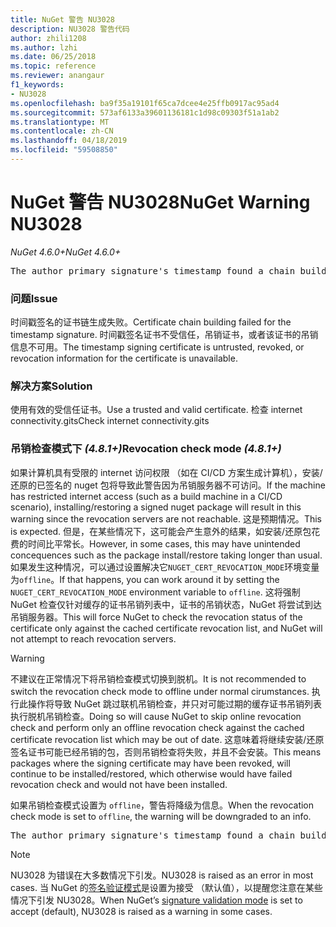 ```yaml
---
title: NuGet 警告 NU3028
description: NU3028 警告代码
author: zhili1208
ms.author: lzhi
ms.date: 06/25/2018
ms.topic: reference
ms.reviewer: anangaur
f1_keywords:
- NU3028
ms.openlocfilehash: ba9f35a19101f65ca7dcee4e25ffb0917ac95ad4
ms.sourcegitcommit: 573af6133a39601136181c1d98c09303f51a1ab2
ms.translationtype: MT
ms.contentlocale: zh-CN
ms.lasthandoff: 04/18/2019
ms.locfileid: "59508850"
---
```

# <a name="nuget-warning-nu3028"></a><span data-ttu-id="8ce57-103">NuGet 警告 NU3028</span><span class="sxs-lookup"><span data-stu-id="8ce57-103">NuGet Warning NU3028</span></span>

<span data-ttu-id="8ce57-104">*NuGet 4.6.0+*</span><span class="sxs-lookup"><span data-stu-id="8ce57-104">*NuGet 4.6.0+*</span></span>

<pre>The author primary signature's timestamp found a chain building issue: The revocation function was unable to check revocation because the revocation server could not be reached. For more information, visit https://aka.ms/certificateRevocationMode</pre>

### <a name="issue"></a><span data-ttu-id="8ce57-105">问题</span><span class="sxs-lookup"><span data-stu-id="8ce57-105">Issue</span></span>
<span data-ttu-id="8ce57-106">时间戳签名的证书链生成失败。</span><span class="sxs-lookup"><span data-stu-id="8ce57-106">Certificate chain building failed for the timestamp signature.</span></span> <span data-ttu-id="8ce57-107">时间戳签名证书不受信任，吊销证书，或者该证书的吊销信息不可用。</span><span class="sxs-lookup"><span data-stu-id="8ce57-107">The timestamp signing certificate is untrusted, revoked, or revocation information for the certificate is unavailable.</span></span>

### <a name="solution"></a><span data-ttu-id="8ce57-108">解决方案</span><span class="sxs-lookup"><span data-stu-id="8ce57-108">Solution</span></span>
<span data-ttu-id="8ce57-109">使用有效的受信任证书。</span><span class="sxs-lookup"><span data-stu-id="8ce57-109">Use a trusted and valid certificate.</span></span> <span data-ttu-id="8ce57-110">检查 internet connectivity.gits</span><span class="sxs-lookup"><span data-stu-id="8ce57-110">Check internet connectivity.gits</span></span>

### <a name="revocation-check-mode-481"></a><span data-ttu-id="8ce57-111">吊销检查模式下 *(4.8.1+)*</span><span class="sxs-lookup"><span data-stu-id="8ce57-111">Revocation check mode *(4.8.1+)*</span></span>
<span data-ttu-id="8ce57-112">如果计算机具有受限的 internet 访问权限 （如在 CI/CD 方案生成计算机），安装/还原的已签名的 nuget 包将导致此警告因为吊销服务器不可访问。</span><span class="sxs-lookup"><span data-stu-id="8ce57-112">If the machine has restricted internet access (such as a build machine in a CI/CD scenario), installing/restoring a signed nuget package will result in this warning since the revocation servers are not reachable.</span></span> <span data-ttu-id="8ce57-113">这是预期情况。</span><span class="sxs-lookup"><span data-stu-id="8ce57-113">This is expected.</span></span>
<span data-ttu-id="8ce57-114">但是，在某些情况下，这可能会产生意外的结果，如安装/还原包花费的时间比平常长。</span><span class="sxs-lookup"><span data-stu-id="8ce57-114">However, in some cases, this may have unintended concequences such as the package install/restore taking longer than usual.</span></span> <span data-ttu-id="8ce57-115">如果发生这种情况，可以通过设置解决它`NUGET_CERT_REVOCATION_MODE`环境变量为`offline`。</span><span class="sxs-lookup"><span data-stu-id="8ce57-115">If that happens, you can work around it by setting the `NUGET_CERT_REVOCATION_MODE` environment variable to `offline`.</span></span> <span data-ttu-id="8ce57-116">这将强制 NuGet 检查仅针对缓存的证书吊销列表中，证书的吊销状态，NuGet 将尝试到达吊销服务器。</span><span class="sxs-lookup"><span data-stu-id="8ce57-116">This will force NuGet to check the revocation status of the certificate only against the cached certificate revocation list, and NuGet will not attempt to reach revocation servers.</span></span>

> [!Warning]
> <span data-ttu-id="8ce57-117">不建议在正常情况下将吊销检查模式切换到脱机。</span><span class="sxs-lookup"><span data-stu-id="8ce57-117">It is not recommended to switch the revocation check mode to offline under normal cirumstances.</span></span> <span data-ttu-id="8ce57-118">执行此操作将导致 NuGet 跳过联机吊销检查，并只对可能过期的缓存证书吊销列表执行脱机吊销检查。</span><span class="sxs-lookup"><span data-stu-id="8ce57-118">Doing so will cause NuGet to skip online revocation check and perform only an offline revocation check against the cached certificate revocation list which may be out of date.</span></span> <span data-ttu-id="8ce57-119">这意味着将继续安装/还原签名证书可能已经吊销的包，否则吊销检查将失败，并且不会安装。</span><span class="sxs-lookup"><span data-stu-id="8ce57-119">This means packages where the signing certificate may have been revoked, will continue to be installed/restored, which otherwise would have failed revocation check and would not have been installed.</span></span>

<span data-ttu-id="8ce57-120">如果吊销检查模式设置为 `offline`，警告将降级为信息。</span><span class="sxs-lookup"><span data-stu-id="8ce57-120">When the revocation check mode is set to `offline`, the warning will be downgraded to an info.</span></span>

<pre>The author primary signature's timestamp found a chain building issue: The revocation function was unable to check revocation because the certificate is not available in the cached certificate revocation list and NUGET_CERT_REVOCATION_MODE environment variable has been set to offline. For more information, visit https://aka.ms/certificateRevocationMode.</pre>

> [!Note]
> <span data-ttu-id="8ce57-121">NU3028 为错误在大多数情况下引发。</span><span class="sxs-lookup"><span data-stu-id="8ce57-121">NU3028 is raised as an error in most cases.</span></span> <span data-ttu-id="8ce57-122">当 NuGet 的[签名验证模式](https://docs.microsoft.com/en-us/nuget/consume-packages/installing-signed-packages#configure-package-signature-requirements)是设置为接受 （默认值），以提醒您注意在某些情况下引发 NU3028。</span><span class="sxs-lookup"><span data-stu-id="8ce57-122">When NuGet’s [signature validation mode](https://docs.microsoft.com/en-us/nuget/consume-packages/installing-signed-packages#configure-package-signature-requirements) is set to accept (default), NU3028 is raised as a warning in some cases.</span></span>
